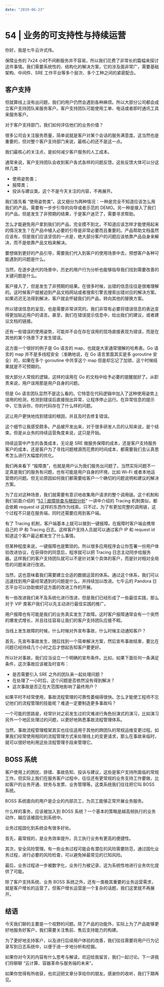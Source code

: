 ```yaml
---
date: "2019-06-23"
---  
```

      
# 54 | 业务的可支持性与持续运营
你好，我是七牛云许式伟。

保障业务的 7x24 小时不间断服务并不容易，所以我们花费了非常长的篇幅来探讨这件事情。我们需要系统性的、结构化的解决方案，它的涉及面非常广，需要基础架构、中间件、SRE 工作平台等多个层次、多个工种之间的紧密配合。

## 客户支持

但就算线上没有出问题，我们的用户仍然会遇到各种麻烦。所以大部分公司都会成立客户支持团队来服务客户。客户支持团队可能使用工单、电话或者即时通讯工具来服务客户。

对于客户支持部门，我们如何评估他们的业务价值？

很多公司会关注服务质量，简单说就是客户对某个会话的服务满意度。这当然也是重要的，但对整个客户支持部门来说，最核心的还不是这一点。

我们最核心的关注点，是如何减少客户服务的人工成本。

通常来说，客户支持团队会收到客户各式各样的问题反馈。这些反馈大体可以分这样几类：

* 使用姿势类；
* 报障类；
* 投诉与建议类。这个不是今天关注的内容，不再展开。

我们首先看 “使用姿势类”。这又细分为两种情况：一种是完全不知道应该怎么用我们的产品，需要有一步步引导的向导或者示范的 DEMO。另一种是接入了我们的产品，但是发生了非预期的结果，于是客户迷茫了，需要寻求帮助。

怎么才能避免用户拿到我们的产品，完全摸不到北，不知道应该怎样才能使用起来的情况发生？在产品中植入必要的引导是非常必要而且重要的。产品帮助文档虽然应该有，但是我们应该坚信的一点是，绝大部分客户的问题应该依靠产品自身来解决，而不是依靠产品文档来解决。

<!-- [[[read_end]]] -->

要想做到更好的产品引导，需要我们代入到客户的使用场景中去，预想客户各种可能遇到的问题是什么。

当然，在逐步迭代的场景中，历史的用户行为分析也能够指导我们找到需要改善的关键问题是什么。

客户接入了，但是发生了非预期的结果。在很多时候，出错的信息往往是很难理解的。这时候客户就被迫到产品文档网站或者搜索引擎去搜索出错对应的解决方案。如果迟迟无法得到解决，客户就会怀疑我们的产品，转向其他的替换方案。

所以错误信息的呈现，也是需要非常讲究的。我们非常有必要将错误信息的表达变得更加贴近用户的语言。甚至，我们在错误提示信息中，给出我们的建议，或者建议文档的链接。

还有一些错误的使用姿势，可能并不会在存在误用的现场直接表现为错误，而是在其他的某个场景下才发生错误。

这方面一个很好的例子是 Go 语言的 map，也就是大家通常理解的哈希表。Go 语言的 map 并不是多线程安全（准确地说，在 Go 语言里面其实是多 goroutine 安全）的，如果在多个 goroutine 中共享这个 map 但是却忘记了加锁，这个时候结果就是不可预期的。

按大部分人常规的逻辑，这样的误用在 Go 的文档中给予必要的提醒就好了。从职责来说，用户误用那是用户自身的问题。

但是 Go 语言团队显然不是这么看的。它特意在代码逻辑中加入了这种使用姿势上误用的检测，检测到错误后直接抛出异常，让程序停止运行。在异常信息的提示中，它告诉你，你的代码存在了什么样的问题。

这让用户更快地找到错误的根因，并且及时去修复错误。

这个细节让我感受颇多。产品被开发出来，对于很多研发人员的认知来说，是个结束。但是从业务的持续运营角度来说，这只是开始。

持续运营中产生的各类成本，无论是 SRE 做服务保障的成本，还是客户支持服务客户的成本，还是客户为了寻找问题根源而花费的时间成本，都需要我们去认真思考怎么进行大幅度的优化。

我们再来看下 “报障类”，也就是用户认为我们服务出问题了。当然实际问题不一定真是我们的服务有问题，也有可能是用户自身的环境，比如 Wi-Fi 或者本地运营商的问题。但无论原因如何我们都需要给客户一个确切的问题说明和建议的解决方案。

为了应对这种场景，我们就需要有意识地收集用户请求的整个调用链。这个机制和我们前面介绍的 “[52 | 故障排查与根因分析](https://time.geekbang.org/column/article/157416)” 一讲中介绍的 Tracing 机制类似，都会依赖 request id 这样的东西作为线索。只不过，为了有更加完整的调用链，这个过程不只是在服务端，同时还需要应用到客户端。

有了 Tracing 机制，客户端基本上就可以做到一键报障。在报障时客户端会携带自己的 IP 和 Tracing 日志。这样客户支持人员就可以通过客户 IP 和 request id 知道这个客户最近都发生了什么事情。

但某种程度来说，一键报障也是繁琐的。所以很多应用程序会让你签署一份用户体验改进协议，在获得你的同意后，程序就可以把 Tracing 日志主动同步给服务器。这样我们的客户支持团队就可以不是针对某个具体的客户，而是针对相对全局性的问题来进行改进。

当然，这也意味着我们需要建立合适的数据运营的体系。通过这个体系，我们可以迅速找到用户最经常遇到的问题是什么，并持续加以改进。七牛云的 Pandora 日志平台可以协助做好这方面的改进工作的开展。

有一些改进我们来不及系统化进行改进，但是我们已经形成了一些最佳实践，那么对于 VIP 类客户我们可以先主动进行最佳实践的推广。

用户报障也有可能是我们的业务真实发生了故障。这时客户报障通常会有一个突然的爆发式增长，并且往往容易让我们的客户支持团队应接不暇。

当线上发生故障的时候，什么时候对外宣布事故，什么时候主动通知客户？

首先，先宣布事故发生，随后找到一个简单解决方案，然后宣布事故结束，要比在问题已经持续几个小时之后才想起告知客户要更好。

所以针对事故，我们应当设立一个明确的宣布条件。比如，如果下面任何一条满足条件，这次事故应该被及时宣布：

* 是否需要引入 SRE 之外的团队来一起处理问题？
* 在处理了一小时后，这个问题是否依然没有得到解决？
* 这次事故是否正在大范围地影响了最终用户？

如果平时不经常使用，事故流程管理的可靠性萎缩得很快。怎么才能使工程师不忘记他们的流程管理的技能呢？难道一定要制造更多事故吗？

一个可能的思路是，经常针对之前发生过的灾难进行角色扮演式的演习，比如演习另外一个地区处理过的问题，以更好地熟悉事故流程管理体系。

当然，事故流程管理框架其实也往往适用于其他的跨团队的常规运维变更过程。如果我们经常使用相同的流程管理方式来处理线上的变更请求，那么在事故来临时，就可以很好地利用这些流程管理手段来管理它。

## BOSS 系统

客户使用上的困扰、排错、事故告知、投诉与建议，这些是客户支持所面临的常规工作。但实际上我们在服务客户过程中，往往还有更常规的业务支持工作要做，比如客户的业务开通、财务与发票、业务管理等。这类系统我们往往把它叫 BOSS 系统。

BOSS 系统面向的用户是企业的内部员工，为员工能够正常开展业务服务。

什么样的事务，应该被加入到 BOSS 系统？一个基本的策略是越高频执行的业务动作，越应该被固化到系统中。

业务过程固化到系统会有很多好处。

首先，最常规的，是业务效率提升。员工执行业务有更高的便捷性。

其次，安全风险管理。有一些业务过程可能会有潜在的风险需要防范，通过固化业务过程，进行必要的风险检查，可以避免掉最常见的已知风险。

最后，业务过程进一步被数字化，业务行为被记录，这为系统性地进行业务优化提供了可能。

除了客户支持系统、业务 BOSS 系统之外，还有一类极其重要的业务运营需求，就是客户增长的运营了。但客户增长运营是一个复杂的话题，我们这里就不再展开。

## 结语

今天我们聊的主要是一个视野的问题。除了产品的功能外，实际上为了产品能够更好地服务好客户，我们需要关注售前、售后支持能力的构建。

为了更好地支持客户，以及进行后续用户体验的改善，我们往往需要将用户行为记录写到日志系统中，以便于进一步地分析和挖掘。

如果你对今天的内容有什么思考与解读，欢迎给我留言，我们一起讨论。下一讲我们将聊聊 “云计算、容器革命与服务端的未来”。

如果你觉得有所收获，也欢迎把文章分享给你的朋友。感谢你的收听，我们下期再见。